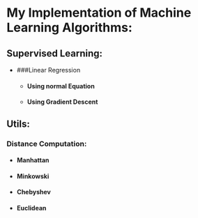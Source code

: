 # My Implementation of Machine Learning Algorithms:

## Supervised Learning:
- ###Linear Regression
  - #### Using normal Equation
  - #### Using Gradient Descent 






## Utils:
### Distance Computation:
- #### Manhattan 
- #### Minkowski
- #### Chebyshev
- #### Euclidean